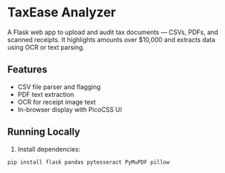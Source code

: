 # TaxEase Analyzer

A Flask web app to upload and audit tax documents — CSVs, PDFs, and scanned receipts. It highlights amounts over $10,000 and extracts data using OCR or text parsing.

## Features

- CSV file parser and flagging
- PDF text extraction
- OCR for receipt image text
- In-browser display with PicoCSS UI

## Running Locally

1. Install dependencies:
```bash
pip install flask pandas pytesseract PyMuPDF pillow
